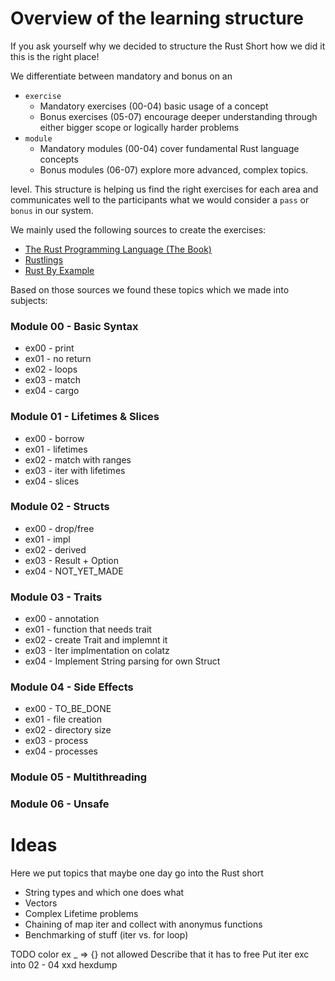 # Overview of the learning structure
If you ask yourself why we decided to structure the Rust Short how we did it this is the right place!

We differentiate between mandatory and bonus on an
* `exercise`
  * Mandatory exercises (00-04) basic usage of a concept
  * Bonus exercises (05-07) encourage deeper understanding through either bigger scope or logically harder problems
* `module`
  * Mandatory modules (00-04) cover fundamental Rust language concepts
  * Bonus modules (06-07) explore more advanced, complex topics.

level. This structure is helping us find the right exercises for each area and communicates well to the participants what we would consider a `pass` or `bonus` in our system.

We mainly used the following sources to create the exercises:
* [The Rust Programming Language (The Book)](https://doc.rust-lang.org/book/)
* [Rustlings](https://github.com/rust-lang/rustlings)
* [Rust By Example](https://doc.rust-lang.org/stable/rust-by-example/)

Based on those sources we found these topics which we made into subjects:
### Module 00 - Basic Syntax
* ex00 - print
* ex01 - no return
* ex02 - loops
* ex03 - match
* ex04 - cargo

### Module 01 - Lifetimes & Slices
* ex00 - borrow
* ex01 - lifetimes
* ex02 - match with ranges
* ex03 - iter with lifetimes
* ex04 - slices

### Module 02 - Structs
* ex00 - drop/free
* ex01 - impl 
* ex02 - derived
* ex03 - Result + Option
* ex04 - NOT_YET_MADE

### Module 03 - Traits
* ex00 - annotation
* ex01 - function that needs trait
* ex02 - create Trait and implemnt it
* ex03 - Iter implmentation on colatz
* ex04 - Implement String parsing for own Struct

### Module 04 - Side Effects
* ex00 - TO_BE_DONE
* ex01 - file creation
* ex02 - directory size
* ex03 - process
* ex04 - processes

### Module 05 - Multithreading

### Module 06 - Unsafe


# Ideas
Here we put topics that maybe one day go into the Rust short
* String types and which one does what
* Vectors
* Complex Lifetime problems
* Chaining of map iter and collect with anonymus functions
* Benchmarking of stuff (iter vs. for loop)


TODO
color ex _ => {} not allowed
Describe that it has to free
Put iter exc into 02 - 04
xxd hexdump 